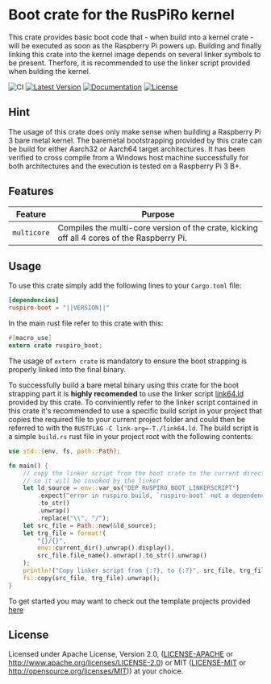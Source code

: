 # Boot crate for the RusPiRo kernel

This crate provides basic boot code that - when build into a kernel crate - will be executed as soon as the Raspberry Pi powers up. Building and finally linking this crate into the kernel image depends on several linker symbols to be present. Therfore, it is recommended to use the linker script provided when bulding the kernel.

![CI](https://github.com/RusPiRo/ruspiro-boot/workflows/CI/badge.svg?branch=development)
[![Latest Version](https://img.shields.io/crates/v/ruspiro-boot.svg)](https://crates.io/crates/ruspiro-boot)
[![Documentation](https://docs.rs/ruspiro-boot/badge.svg)](https://docs.rs/ruspiro-boot)
[![License](https://img.shields.io/crates/l/ruspiro-boot.svg)](https://github.com/RusPiRo/ruspiro-boot#license)

## Hint

The usage of this crate does only make sense when building a Raspberry Pi 3 bare metal kernel. The 
baremetal bootstrapping provided by this crate can be build for either Aarch32 or Aarch64 target
architectures. It has been verified to cross compile from a Windows host machine successfully for
both architectures and the execution is tested on a Raspberry Pi 3 B+.

## Features

Feature          | Purpose
-----------------|--------------------------
`multicore`      | Compiles the multi-core version of the crate, kicking off all 4 cores of the Raspberry Pi.

## Usage

To use this crate simply add the following lines to your ``Cargo.toml`` file:

```toml
[dependencies]
ruspiro-boot = "||VERSION||"
```

In the main rust file refer to this crate with this:

```rust
#[macro_use]
extern crate ruspiro_boot;
```

The usage of `extern crate` is mandatory to ensure the boot strapping is properly linked into the
final binary.

To successfully build a bare metal binary using this crate for the boot strapping part it is **highly recomended** to use the linker script [link64.ld](link64.ld) provided by this crate. To conviniently refer to the linker script contained in this crate it's recommended to use a specific build script in your project that copies the required file to your current project folder and could then be referred to with the ``RUSTFLAG`` ``-C link-arg=-T./link64.ld``.
The build script is a simple ``build.rs`` rust file in your project root with the following contents:

```rust
use std::{env, fs, path::Path};

fn main() {
    // copy the linker script from the boot crate to the current directory
    // so it will be invoked by the linker
    let ld_source = env::var_os("DEP_RUSPIRO_BOOT_LINKERSCRIPT")
        .expect("error in ruspiro build, `ruspiro-boot` not a dependency?")
        .to_str()
        .unwrap()
        .replace("\\", "/");
    let src_file = Path::new(&ld_source);
    let trg_file = format!(
        "{}/{}",
        env::current_dir().unwrap().display(),
        src_file.file_name().unwrap().to_str().unwrap()
    );
    println!("Copy linker script from {:?}, to {:?}", src_file, trg_file);
    fs::copy(src_file, trg_file).unwrap();
}
```

To get started you may want to check out the template projects provided [here](https://www.github.com/RusPiRo/ruspiro_templates)

## License

Licensed under Apache License, Version 2.0, ([LICENSE-APACHE](LICENSE-APACHE) or http://www.apache.org/licenses/LICENSE-2.0) or MIT ([LICENSE-MIT](LICENSE-MIT) or http://opensource.org/licenses/MIT)) at your choice.
